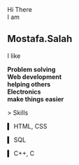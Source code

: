 <!DOCTYPE html>
<html lang="en">
<head>
<meta charset="UTF-8">
<title>MOKOPA</title>
<style>
/* CSS STYLES HERE (trimmed for brevity) */
</style>
</head>
<body>
<div id="Hi">Hi There <br><spam style="align-items:left">I am</spam></div>
<div class="box"><h2 data-text="Mostafa.Salah">Mostafa.Salah</h2></div>
<div class="Iam"><p>I like</p><b><div class="innerIam">Problem solving<br />Web development<br />helping others<br />Electronics<br />make things easier</div></b></div>
<div class="terminal">
<p>> Skills</p>
<p><span class="typing">▍ HTML, CSS </span></p>
<p><spam class="typing1">▍ SQL</spam></p>
<p><spam class="typing2">▍ C++, C</spam></p>
</div>
</body>
</html>
